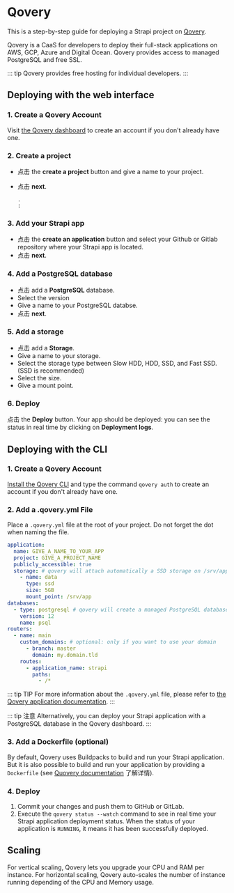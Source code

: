 # Qovery

This is a step-by-step guide for deploying a Strapi project on [Qovery](https://www.qovery.com).

Qovery is a CaaS for developers to deploy their full-stack applications on AWS, GCP, Azure and Digital Ocean. Qovery provides access to managed PostgreSQL and free SSL.

::: tip
Qovery provides free hosting for individual developers.
:::

## Deploying with the web interface

### 1. Create a Qovery Account

Visit [the Qovery dashboard](https://start.qovery.com) to create an account if you don't already have one.

### 2. Create a project

- 点击 the **create a project** button and give a name to your project.
- 点击 **next**.

  ```
  .
  :
  ```

### 3. Add your Strapi app

- 点击 the **create an application** button and select your Github or Gitlab repository where your Strapi app is located.
- 点击 **next**.

### 4. Add a PostgreSQL database

- 点击 add a **PostgreSQL** database.
- Select the version
- Give a name to your PostgreSQL databse.
- 点击 **next**.

### 5. Add a storage

- 点击 add a **Storage**.
- Give a name to your storage.
- Select the storage type between Slow HDD, HDD, SSD, and Fast SSD. (SSD is recommended)
- Select the size.
- Give a mount point.

### 6. Deploy

点击 the **Deploy** button. Your app should be deployed: you can see the status in real time by clicking on **Deployment logs**.

## Deploying with the CLI

### 1. Create a Qovery Account

[Install the Qovery CLI](https://docs.qovery.com/docs/using-qovery/interface/cli/) and type the command `qovery auth` to create an account if you don't already have one.

### 2. Add a .qovery.yml File

Place a `.qovery.yml` file at the root of your project. Do not forget the dot when naming the file.

```yaml
application:
  name: GIVE_A_NAME_TO_YOUR_APP
  project: GIVE_A_PROJECT_NAME
  publicly_accessible: true
  storage: # qovery will attach automatically a SSD storage on /srv/app
    - name: data
      type: ssd
      size: 5GB
      mount_point: /srv/app
databases:
  - type: postgresql # qovery will create a managed PostgreSQL database
    version: 12
    name: psql
routers:
  - name: main
    custom_domains: # optional: only if you want to use your domain
      - branch: master
        domain: my.domain.tld
    routes:
      - application_name: strapi
        paths:
          - /*
```

::: tip TIP
For more information about the `.qovery.yml` file, please refer to [the Qovery application documentation](https://docs.qovery.com/docs/using-qovery/configuration/applications).
:::

::: tip 注意
Alternatively, you can deploy your Strapi application with a PostgreSQL database in the Qovery dashboard.
:::

### 3. Add a Dockerfile (optional)

By default, Qovery uses Buildpacks to build and run your Strapi application. But it is also possible to build and run your application by providing a `Dockerfile` (see [Quovery documentation](https://docs.qovery.com/docs/using-qovery/configuration/applications/#application-build) 了解详情).

### 4. Deploy

1. Commit your changes and push them to GitHub or GitLab.
2. Execute the `qovery status --watch` command to see in real time your Strapi application deployment status. When the status of your application is `RUNNING`, it means it has been successfully deployed.

## Scaling

For vertical scaling, Qovery lets you upgrade your CPU and RAM per instance. For horizontal scaling, Qovery auto-scales the number of instance running depending of the CPU and Memory usage.
